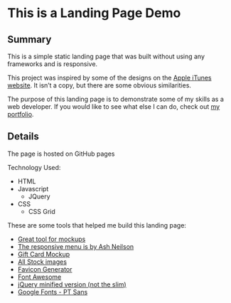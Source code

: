 # This is a Landing Page Demo



## Summary
This is a simple static landing page that was built without using any frameworks and is responsive.

This project was inspired by some of the designs on the [Apple iTunes website](https://www.apple.com/itunes/). It isn’t a copy, but there are some obvious similarities. 

The purpose of this landing page is to demonstrate some of my skills as a web developer. 
If you would like to see what else I can do, check out [my portfolio](https://michaelfrieze.github.io/). 



## Details
The page is hosted on GitHub pages


Technology Used:
* HTML
* Javascript
	* JQuery
* CSS
	* CSS Grid


These are some tools that helped me build this landing page:
* [Great tool for mockups](https://smartmockups.com/) 
* [The responsive menu is by Ash Neilson](https://codepen.io/neilso/pen/ziwgI)
* [Gift Card Mockup](https://free-psd-templates.com/free-game-youtube-channel-banner/)
* [All Stock images](https://www.pexels.com/)
* [Favicon Generator](http://tools.dynamicdrive.com/favicon/)
* [Font Awesome](https://fontawesome.com/how-to-use)
* [jQuery minified version (not the slim)](http://code.jquery.com/)
* [Google Fonts - PT Sans ](https://fonts.google.com)



